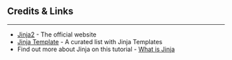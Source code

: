 ## Credits & Links
---

- [Jinja2](https://jinja.palletsprojects.com/) - The official website
- [Jinja Template](https://github.com/app-generator/jinja-template) - A curated list with Jinja Templates
- Find out more about Jinja on this tutorial - [What is Jinja](/what-is/jinja/)
